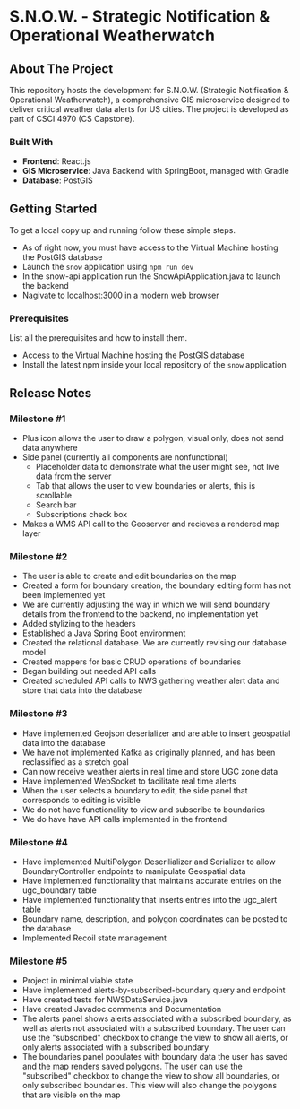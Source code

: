 # S.N.O.W. - Strategic Notification & Operational Weatherwatch

## About The Project

This repository hosts the development for S.N.O.W. (Strategic Notification & Operational Weatherwatch), a comprehensive GIS microservice designed to deliver critical weather data alerts for US cities. The project is developed as part of CSCI 4970 (CS Capstone).

### Built With

- **Frontend**: React.js
- **GIS Microservice**: Java Backend with SpringBoot, managed with Gradle
- **Database**: PostGIS

## Getting Started

To get a local copy up and running follow these simple steps.
- As of right now, you must have access to the Virtual Machine hosting the PostGIS database
- Launch the `snow` application using `npm run dev`
- In the snow-api application run the SnowApiApplication.java to launch the backend
- Nagivate to localhost:3000 in a modern web browser

### Prerequisites

List all the prerequisites and how to install them.
- Access to the Virtual Machine hosting the PostGIS database
- Install the latest npm inside your local repository of the `snow` application

## Release Notes

### Milestone #1

- Plus icon allows the user to draw a polygon, visual only, does not send data anywhere
- Side panel (currently all components are nonfunctional)
  - Placeholder data to demonstrate what the user might see, not live data from the server
  - Tab that allows the user to view boundaries or alerts, this is scrollable
  - Search bar
  - Subscriptions check box
- Makes a WMS API call to the Geoserver and recieves a rendered map layer

### Milestone #2

- The user is able to create and edit boundaries on the map
- Created a form for boundary creation, the boundary editing form has not been implemented yet
- We are currently adjusting the way in which we will send boundary details from the frontend to the backend, no implementation yet
- Added stylizing to the headers
- Established a Java Spring Boot environment
- Created the relational database. We are currently revising our database model
- Created mappers for basic CRUD operations of boundaries 
- Began building out needed API calls 
- Created scheduled API calls to NWS gathering weather alert data and store that data into the database

### Milestone #3

- Have implemented Geojson deserializer and are able to insert geospatial data into the database
- We have not implemented Kafka as originally planned, and has been reclassified as a stretch goal
- Can now receive weather alerts in real time and store UGC zone data
- Have implemented WebSocket to facilitate real time alerts
- When the user selects a boundary to edit, the side panel that corresponds to editing is visible
- We do not have functionality to view and subscribe to boundaries
- We do have have API calls implemented in the frontend

### Milestone #4

- Have implemented MultiPolygon Deserilializer and Serializer to allow BoundaryController endpoints to manipulate Geospatial data
- Have implemented functionality that maintains accurate entries on the ugc_boundary table
- Have implemented functionality that inserts entries into the ugc_alert table
- Boundary name, description, and polygon coordinates can be posted to the database
- Implemented Recoil state management

### Milestone #5
- Project in minimal viable state
- Have implemented alerts-by-subscribed-boundary query and endpoint
- Have created tests for NWSDataService.java
- Have created Javadoc comments and Documentation
- The alerts panel shows alerts associated with a subscribed boundary, as well as alerts not associated with a subscribed boundary. The user can use the "subscribed" checkbox to change the view to show all alerts, or only alerts associated with a subscribed boundary
- The boundaries panel populates with boundary data the user has saved and the map renders saved polygons. The user can use the "subscribed" checkbox to change the view to show all boundaries, or only subscribed boundaries. This view will also change the polygons that are visible on the map
